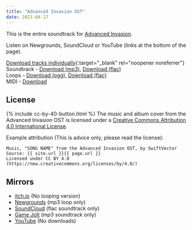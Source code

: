 ```yaml
---
title: "Advanced Invasion OST"
date: 2021-04-17
---
```

This is the entire soundtrack for <a href="/games/advanced-invasion">Advanced Invasion</a>.

Listen on Newgrounds, SoundCloud or YouTube (links at the bottom of the page).

[Download tracks individually](https://filedn.eu/lQjIWV7eYltL9DHQ8vi1lqp/music/albums/advanced-invasion-ost/){:target="_blank" rel="noopener noreferrer"}\
Soundtrack -
[Download (mp3)](https://filedn.eu/lQjIWV7eYltL9DHQ8vi1lqp/music/albums/advanced-invasion-ost/soundtrack-mp3/Advanced%20Invasion%20OST%20(mp3).zip),
[Download (flac)](https://filedn.eu/lQjIWV7eYltL9DHQ8vi1lqp/music/albums/advanced-invasion-ost/soundtrack-mp3/Advanced%20Invasion%20OST%20(mp3).zip)\
Loops -
[Download (ogg)](https://filedn.eu/lQjIWV7eYltL9DHQ8vi1lqp/music/albums/advanced-invasion-ost/looping-ogg/Advanced%20Invasion%20OST%20(ogg%20loops).zip),
[Download (flac)](https://filedn.eu/lQjIWV7eYltL9DHQ8vi1lqp/music/albums/advanced-invasion-ost/looping-flac/Advanced%20Invasion%20OST%20(FLAC%20loops).zip)\
MIDI -
[Download](https://filedn.eu/lQjIWV7eYltL9DHQ8vi1lqp/music/albums/advanced-invasion-ost/midi/Advanced%20Invasion%20OST%20(midi).zip)

## License
{% include cc-by-40-button.html %}
The music and album cover from the Advanced Invasion OST is licensed under a [Creative Commons Attribution 4.0 International License](http://creativecommons.org/licenses/by/4.0/).

Example attribution (This is advice only, please read the license):
```
Music, "SONG NAME" from the Advanced Invasion OST, by SwiftVector
Source: {{ site.url }}{{ page.url }}
Licensed under CC BY 4.0 (https://new.creativecommons.org/licenses/by/4.0/)
```

## Mirrors
- [itch.io](https://swiftvector.itch.io/advanced-invasion) (No looping version)
- [Newgrounds](https://www.newgrounds.com/playlists/view/74e256df6331a00b81077c271e0aed81) (mp3 loop only)
- [SoundCloud](https://soundcloud.com/swiftvector/sets/advanced-invasion-ost) (flac soundtrack only)
- [Game Jolt](https://gamejolt.com/games/advanced-invasion/604867) (mp3 soundtrack only)
- [YouTube](https://www.youtube.com/playlist?list=PLbmdX0yPTLKh7JPCcqUE6Wv8kezm8TmVm) (No downloads)
